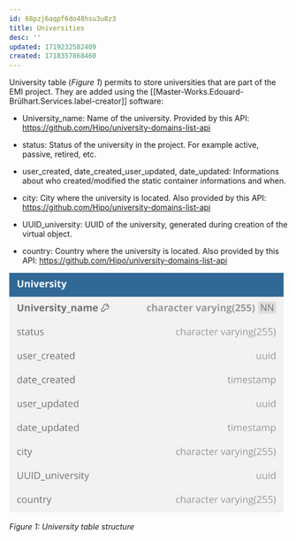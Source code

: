 ```yaml
---
id: 68pzj6aqpf6do48hsu3u8z3
title: Universities
desc: ''
updated: 1719232582409
created: 1718357868460
---
```

University table (*Figure 1*) permits to store universities that are part of the EMI project. They are added using the [[Master-Works.Edouard-Brülhart.Services.label-creator]] software:

- University_name: Name of the university. Provided by this API: https://github.com/Hipo/university-domains-list-api

- status: Status of the university in the project. For example active, passive, retired, etc.

- user_created, date_created_user_updated, date_updated: Informations about who created/modified the static container informations and when.

- city: City where the university is located. Also provided by this API: https://github.com/Hipo/university-domains-list-api

- UUID_university: UUID of the university, generated during creation of the virtual object.

- country: Country where the university is located. Also provided by this API: https://github.com/Hipo/university-domains-list-api

![image import](assets/images_bruelhed/universities.svg)

*Figure 1: University table structure*